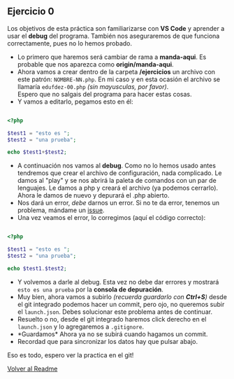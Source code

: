 ## Ejercicio 0
Los objetivos de esta práctica son familiarizarse con **VS Code** y aprender a usar el **debug** del programa. También nos aseguraremos de que funciona correctamente, pues no lo hemos probado.  

* Lo primero que haremos será cambiar de rama a **manda-aqui**. Es probable que nos aparezca como **origin/manda-aqui**.  
* Ahora vamos a crear dentro de la carpeta **/ejercicios** un archivo con este patrón: `NOMBRE-NN.php`. En mi caso y en esta ocasión el archivo se llamaría `edufdez-00.php` *(sin mayusculas, por favor)*.  
Espero que no salgais del programa para hacer estas cosas.
* Y vamos a editarlo, pegamos esto en él:

```php

<?php

$test1 = "esto es ";
$test2 = "una prueba";

echo $test1+$test2;

```

* A continuación nos vamos al **debug**. Como no lo hemos usado antes tendremos que crear el archivo de configuración, nada complicado. Le damos al "play" y se nos abrirá la paleta de comandos con un par de lenguajes. Le damos a php y creará el archivo (ya podemos cerrarlo). Ahora le damos de nuevo y depurará el .php abierto.  
* Nos dará un error, *debe* darnos un error. Si no te da error, tenemos un problema, mándame un [issue](https://github.com/EduFdezSoy/curso-php/issues).
* Una vez veamos el error, lo corregimos (aquí el código correcto):

```php

<?php

$test1 = "esto es ";
$test2 = "una prueba";

echo $test1.$test2;

```

* Y volvemos a darle al debug. Esta vez no debe dar errores y mostrará `esto es una prueba` por la **consola de depuración**.  
* Muy bien, ahora vamos a subirlo *(recuerda guardarlo con **Ctrl+S**)* desde el git integrado podemos hacer un commit, pero ojo, no queremos subir el `launch.json`. Debes solucionar este problema antes de continuar.  
* Resuelto o no, desde el git integrado haremos click derecho en el `launch.json` y lo agregaremos a `.gitignore`.  
* \*Guardamos\* Ahora ya no se subirá cuando hagamos un commit.
* Recordad que para sincronizar los datos hay que pulsar abajo.

Eso es todo, espero ver la practica en el git!  

[Volver al Readme](https://github.com/EduFdezSoy/curso-php/blob/master/README.md#curso-php)